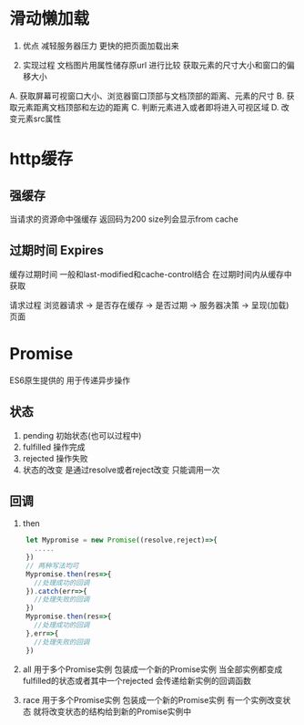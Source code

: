 # 滑动懒加载
1. 优点
减轻服务器压力
更快的把页面加载出来

2. 实现过程
文档图片用属性储存原url
进行比较 获取元素的尺寸大小和窗口的偏移大小 

A. 获取屏幕可视窗口大小、浏览器窗口顶部与文档顶部的距离、元素的尺寸
B. 获取元素距离文档顶部和左边的距离
C. 判断元素进入或者即将进入可视区域
D. 改变元素src属性

# http缓存

## 强缓存
当请求的资源命中强缓存 返回码为200 size列会显示from cache
## 过期时间 Expires
缓存过期时间 一般和last-modified和cache-control结合
在过期时间内从缓存中获取

请求过程
浏览器请求 -> 是否存在缓存 -> 是否过期 -> 服务器决策 -> 呈现(加载)页面

# Promise

ES6原生提供的 用于传递异步操作

## 状态

1. pending 初始状态(也可以过程中)
2. fulfilled 操作完成
3. rejected 操作失败
4. 状态的改变 是通过resolve或者reject改变 只能调用一次

## 回调
1. then
```js
    let Mypromise = new Promise((resolve,reject)=>{
      .....
    })
    // 两种写法均可
    Mypromise.then(res=>{
      //处理成功的回调
    }).catch(err=>{
      //处理失败的回调
    })
    Mypromise.then(res=>{
      //处理成功的回调
    },err=>{
      //处理失败的回调
    })
```

2. all
用于多个Promise实例 包装成一个新的Promise实例
当全部实例都变成fulfilled的状态或者其中一个rejected 会传递给新实例的回调函数

3. race
用于多个Promise实例 包装成一个新的Promise实例
有一个实例改变状态 就将改变状态的结构给到新的Promise实例中